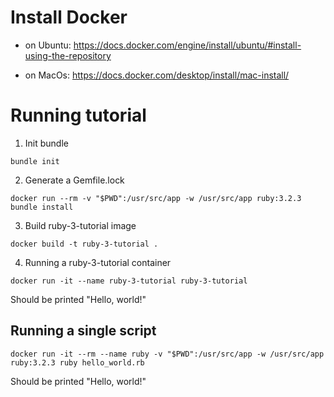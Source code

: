 # Install Docker

- on Ubuntu: https://docs.docker.com/engine/install/ubuntu/#install-using-the-repository

- on MacOs: https://docs.docker.com/desktop/install/mac-install/

# Running tutorial

1. Init bundle

```
bundle init
```

2. Generate a Gemfile.lock

````
docker run --rm -v "$PWD":/usr/src/app -w /usr/src/app ruby:3.2.3 bundle install
````

3. Build ruby-3-tutorial image

```
docker build -t ruby-3-tutorial .
````

4. Running a ruby-3-tutorial container 

```
docker run -it --name ruby-3-tutorial ruby-3-tutorial
```

Should be printed "Hello, world!"

## Running a single script

```
docker run -it --rm --name ruby -v "$PWD":/usr/src/app -w /usr/src/app ruby:3.2.3 ruby hello_world.rb
````
Should be printed "Hello, world!"